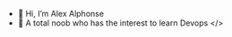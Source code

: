 - 👋 Hi, I’m Alex Alphonse
- 👀 A total noob who has the interest to learn Devops </>
<!---
alexalphonse/alexalphonse is a ✨ special ✨ repository because its `README.md` (this file) appears on your GitHub profile.
You can click the Preview link to take a look at your changes.
--->
